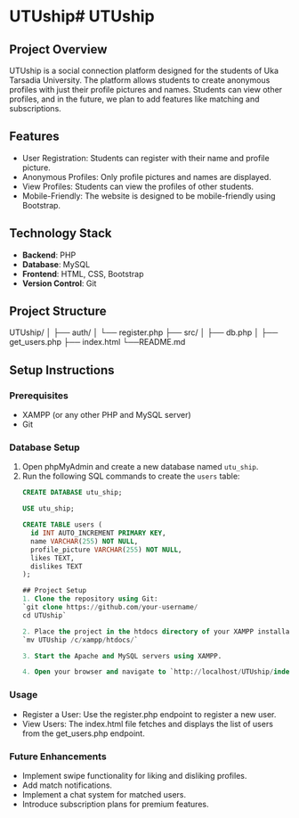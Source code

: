 # UTUship# UTUship

## Project Overview
UTUship is a social connection platform designed for the students of Uka Tarsadia University. The platform allows students to create anonymous profiles with just their profile pictures and names. Students can view other profiles, and in the future, we plan to add features like matching and subscriptions.

## Features
- User Registration: Students can register with their name and profile picture.
- Anonymous Profiles: Only profile pictures and names are displayed.
- View Profiles: Students can view the profiles of other students.
- Mobile-Friendly: The website is designed to be mobile-friendly using Bootstrap.

## Technology Stack
- **Backend**: PHP
- **Database**: MySQL
- **Frontend**: HTML, CSS, Bootstrap
- **Version Control**: Git

## Project Structure
UTUship/ 
│ 
├── auth/ 
│ └── register.php 
├── src/ 
│ ├── db.php
│ ├── get_users.php 
├── index.html 
└──README.md

## Setup Instructions

### Prerequisites
- XAMPP (or any other PHP and MySQL server)
- Git

### Database Setup
1. Open phpMyAdmin and create a new database named `utu_ship`.
2. Run the following SQL commands to create the `users` table:
   ```sql
   CREATE DATABASE utu_ship;

   USE utu_ship;

   CREATE TABLE users (
     id INT AUTO_INCREMENT PRIMARY KEY,
     name VARCHAR(255) NOT NULL,
     profile_picture VARCHAR(255) NOT NULL,
     likes TEXT,
     dislikes TEXT
   );

   ## Project Setup
   1. Clone the repository using Git: 
   `git clone https://github.com/your-username/
   cd UTUship`

   2. Place the project in the htdocs directory of your XAMPP installation:
   `mv UTUship /c/xampp/htdocs/`

   3. Start the Apache and MySQL servers using XAMPP.

   4. Open your browser and navigate to `http://localhost/UTUship/index.html`.

 ### Usage
 - Register a User: Use the register.php endpoint to register a new user.
 - View Users: The index.html file fetches and displays the list of users from the get_users.php endpoint.

 ### Future Enhancements
- Implement swipe functionality for liking and disliking profiles.
- Add match notifications.
- Implement a chat system for matched users.
- Introduce subscription plans for premium features.